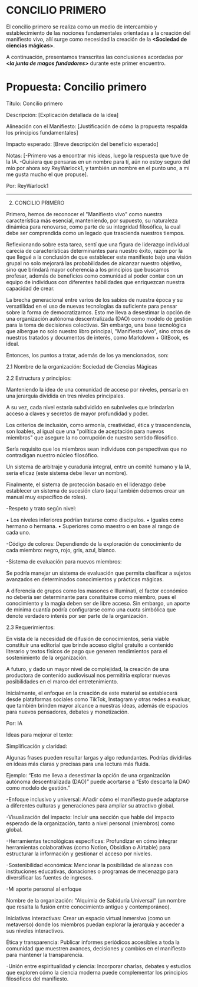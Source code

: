 # CONCILIO PRIMERO


El concilio primero se realiza como un medio de intercambio y establecimiento de las nociones fundamentales orientadas a la creación del manifiesto vivo, allí surge como necesidad la creación de la **<Sociedad de ciencias mágicas>**. 

A continuación, presentamos transcritas las conclusiones acordadas por **<_la junta de magos fundadores_>** durante este primer encuentro.

# Propuesta: Concilio primero
Título: Concilio primero

Descripción:  [Explicación detallada de la idea]

Alineación con el Manifiesto: [Justificación de cómo la propuesta respalda los principios fundamentales]

Impacto esperado:  [Breve descripción del beneficio esperado] 

Notas:
[-Primero vas a encontrar mis ideas, luego la respuesta que tuve de la IA.
-Quisiera que pensaras en un nombre para tí, aún no estoy seguro del mío
por ahora soy ReyWarlock1, y también un nombre en el punto uno, a mi me 
gusta mucho el que propuse].


Por: ReyWarlock1

-----------------------------------------------------------------------------------------------------------

2. CONCILIO PRIMERO

Primero, hemos de reconocer el "Manifiesto vivo" como nuestra característica más esencial, manteniendo, por supuesto, su naturaleza dinámica para renovarse, como parte de su integridad filosófica, la cual debe ser comprendida como un legado que trascienda nuestros tiempos. 

Reflexionando sobre esta tarea, sentí que una figura de liderazgo individual carecía de características determinantes para nuestro éxito, razón por la que llegué a la conclusión de que establecer este manifiesto bajo una visión grupal no solo mejorará las probabilidades de alcanzar nuestro objetivo, sino que brindará mayor coherencia a los principios que buscamos profesar, además de beneficios como comunidad al poder contar con un equipo de individuos con diferentes habilidades que enriquezcan nuestra capacidad de crear.

La brecha generacional entre varios de los sabios de nuestra época y su versatilidad en el uso de nuevas tecnologías da suficiente para pensar sobre la forma de democratizarnos. Esto me lleva a desestimar la opción de una organización autónoma descentralizada (DAO) como modelo de gestión para la toma de decisiones colectivas. Sin embargo, una base tecnológica que albergue no solo nuestro libro principal, "Manifiesto vivo", sino otros de nuestros tratados y documentos de interés, como Markdown + GitBook, es ideal.

Entonces, los puntos a tratar, además de los ya mencionados, son:

2.1	Nombre de la organización: Sociedad de Ciencias Mágicas

2.2 Estructura y principios: 

Manteniendo la idea de una comunidad de acceso por niveles, pensaría en una jerarquía dividida en tres niveles principales. 

A su vez, cada nivel estaría subdividido en subniveles que brindarían acceso a claves y secretos de mayor profundidad y poder.

Los criterios de inclusión, como armonía, creatividad, ética y trascendencia, son loables, al igual que una "política de aceptación para nuevos miembros" que asegure la no corrupción de nuestro sentido filosófico.

Sería requisito que los miembros sean individuos con perspectivas que no contradigan nuestro núcleo filosófico.

Un sistema de arbitraje y curaduría integral, entre un comité humano y la IA, sería eficaz (este sistema debe llevar un nombre).

Finalmente, el sistema de protección basado en el liderazgo debe establecer un sistema de sucesión claro (aquí también debemos crear un manual muy específico de roles).

-Respeto y trato según nivel:

•	Los niveles inferiores podrían tratarse como discípulos.
•	Iguales como hermano o hermana.
•	Superiores como maestro o en base al rango de cada uno.

-Código de colores: Dependiendo de la exploración de conocimiento de cada miembro: negro, rojo, gris, azul, blanco.

-Sistema de evaluación para nuevos miembros:

Se podría manejar un sistema de evaluación que permita clasificar a sujetos avanzados en determinados conocimientos y prácticas mágicas.

A diferencia de grupos como los masones e Illuminati, el factor económico no debería ser determinante para constituirse como miembro, pues el conocimiento y la magia deben ser de libre acceso. Sin embargo, un aporte de mínima cuantía podría configurarse como una cuota simbólica que denote verdadero interés por ser parte de la organización.

2.3 Requerimientos: 

En vista de la necesidad de difusión de conocimientos, sería viable constituir una editorial que brinde acceso digital gratuito a contenido literario y textos físicos de pago que generen rendimientos para el sostenimiento de la organización.

A futuro, y dado un mayor nivel de complejidad, la creación de una productora de contenido audiovisual nos permitiría explorar nuevas posibilidades en el marco del entretenimiento.

Inicialmente, el enfoque en la creación de este material se establecerá desde plataformas sociales como TikTok, Instagram y otras redes a evaluar, que también brinden mayor alcance a nuestras ideas, además de espacios para nuevos pensadores, debates y monetización.


Por: IA

Ideas para mejorar el texto:

Simplificación y claridad:

Algunas frases pueden resultar largas y algo redundantes. Podrías dividirlas en ideas más claras y precisas para una lectura más fluida.

Ejemplo: “Esto me lleva a desestimar la opción de una organización autónoma descentralizada (DAO)” puede acortarse a “Esto descarta la DAO como modelo de gestión.”

-Enfoque inclusivo y universal:
Añadir cómo el manifiesto puede adaptarse a diferentes culturas y generaciones para ampliar su atractivo global.

-Visualización del impacto:
Incluir una sección que hable del impacto esperado de la organización, tanto a nivel personal (miembros) como global.

-Herramientas tecnológicas específicas:
Profundizar en cómo integrar herramientas colaborativas (como Notion, Obsidian o Airtable) para estructurar la información y gestionar el acceso por niveles.

-Sostenibilidad económica:
Mencionar la posibilidad de alianzas con instituciones educativas, donaciones o programas de mecenazgo para diversificar las fuentes de ingresos.

-Mi aporte personal al enfoque

Nombre de la organización:
"Alquimia de Sabiduría Universal" (un nombre que resalta la fusión entre conocimiento antiguo y contemporáneo).

Iniciativas interactivas:
Crear un espacio virtual inmersivo (como un metaverso) donde los miembros puedan explorar la jerarquía y acceder a sus niveles interactivos.

Ética y transparencia:
Publicar informes periódicos accesibles a toda la comunidad que muestren avances, decisiones y cambios en el manifiesto para mantener la transparencia.

-Unión entre espiritualidad y ciencia:
Incorporar charlas, debates y estudios que exploren cómo la ciencia moderna puede complementar los principios filosóficos del manifiesto.




